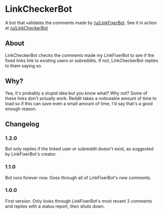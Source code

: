 LinkCheckerBot
==============

A bot that validates the comments made by [/u/LinkFixerBot](http://www.reddit.com/user/LinkFixerBot). 
See it in action at [/u/LinkCheckerBot](http://www.reddit.com/user/LinkCheckerBot/)

## About

LinkCheckerBot checks the comments made my LinkFixerBot to see if the fixed links link to existing users or subreddits.
If not, LinkCheckerBot replies to them saying so.

## Why?

Yea, it's probably a stupid idea but you know what? Why not? Some of these links don't actually work.
Reddit takes a noticeable amount of time to load so if this can save even a small amount of time, I'd say
that's a good enough reason.

## Changelog

### 1.2.0

Bot only replies if the linked user or subreddit doesn't exist, as suggested by LinkFixerBot's creator.

### 1.1.0

Bot runs forever now. Goes through all of LinkFixerBot's new comments.

### 1.0.0

First version. Only looks through LinkFixerBot's most recent 3 comments and replies with a status report, then shuts down.
